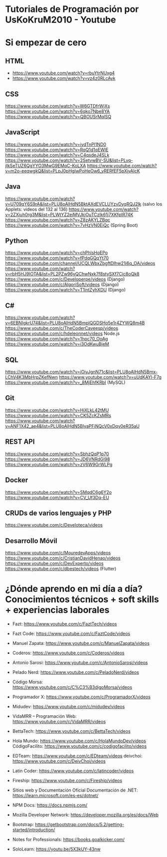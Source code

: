 # Tutoriales de Programación por UsKoKruM2010 - Youtube

# Si empezar de cero 

## HTML 

* https://www.youtube.com/watch?v=rbuYtrNUxg4
* https://www.youtube.com/watch?v=vz4z0RLcAyk

## CSS
https://www.youtube.com/watch?v=W6GTDfrWjXs
https://www.youtube.com/watch?v=6qko7Nbe8YA
https://www.youtube.com/watch?v=QBOUSrMqlSQ

## JavaScript
https://www.youtube.com/watch?v=ivdTnPl1ND0
https://www.youtube.com/watch?v=RqQ1d1qEWlE
https://www.youtube.com/watch?v=C4qsdeJ4SLk
https://www.youtube.com/watch?v=2SetvwBV-SU&list=PLvq-jIkSeTUZ6QgYYO3MwG9EMqC-KoLXA
https://www.youtube.com/watch?v=m2o-eeqwgkQ&list=PLpJ0pHgIwPoHeOw6_yRERfEF5pXjyAIcK

## Java
https://www.youtube.com/watch?v=U709qY6S9rA&list=PLU8oAlHdN5BktAXdEVCLUYzvDyqRQJ2lk (salvo los Applets: videos del 132 al 136)
https://www.youtube.com/watch?v=2ZXiuh0rg3M&list=PLWtYZ2ejMVJkjOuTCzIk61j7XKfpIR74K
https://www.youtube.com/watch?v=Z8zAKYLZBqc
https://www.youtube.com/watch?v=7vHzVN0EiQc (Spring Boot)
## Python
https://www.youtube.com/watch?v=chPhlsHoEPo
https://www.youtube.com/watch?v=fPdqGQqYt70
https://www.youtube.com/channel/UCQLWbxZbgftDIhw21i6q_OA/videos
https://www.youtube.com/watch?v=rbH5HJ9IOTA&list=PL2PZw96yQChwNxk7f8stySXf7Cic8oQk8
https://www.youtube.com/c/Developerpe/videos (Django)
https://www.youtube.com/c/AlgoriSoft/videos (Django)
https://www.youtube.com/watch?v=T1intZyhXDU (Django)
## C#
https://www.youtube.com/watch?v=6EBNIgkrU74&list=PLU8oAlHdN5BmpIQGDSHo5e1r4ZYWQ8m4B
https://www.youtube.com/c/TheCoderCaveesp/videos
https://www.youtube.com/c/hdeleonnet/videos
Node.js
https://www.youtube.com/watch?v=1hpc70_OoAg
https://www.youtube.com/watch?v=i3OdKwuBjeM
## SQL
https://www.youtube.com/watch?v=iOiyJgnN71c&list=PLU8oAlHdN5Bmx-LChV4K3MbHrpZKefNwn
https://www.youtube.com/watch?v=uUdKAYl-F7g
https://www.youtube.com/watch?v=_8MjEhfKRbI (MySQL)
## Git
https://www.youtube.com/watch?v=HiXLkL42tMU
https://www.youtube.com/watch?v=CK5ZcKZsMRs
https://www.youtube.com/watch?v=ANF1X42_ae4&list=PLU8oAlHdN5BlyaPFiNQcV0xDqy0eR35aU
## REST API
https://www.youtube.com/watch?v=SbhzQqP1p70
https://www.youtube.com/watch?v=JD6VNRdGl98
https://www.youtube.com/watch?v=zV6W9GrWLPg
## Docker
https://www.youtube.com/watch?v=SMqdC6g6Y2o
https://www.youtube.com/watch?v=CV_Uf3Dq-EU
## CRUDs de varios lenguajes y PHP
https://www.youtube.com/c/Develoteca/videos
## Desarrollo Móvil
https://www.youtube.com/c/MouredevApps/videos
https://www.youtube.com/c/CristianDavidHenao/videos
https://www.youtube.com/c/DevExperto/videos
https://www.youtube.com/c/dbestech/videos (Flutter)


# ¿Dónde aprendo en mi día a día? Conocimientos técnicos + soft skills + experiencias laborales
* Fazt: https://www.youtube.com/c/FaztTech/videos

* Fazt Code: https://www.youtube.com/c/FaztCode/videos

* Manuel Zapata: https://www.youtube.com/c/ManuelZapata/videos

* Coderos: https://www.youtube.com/c/Coderos/videos

* Antonio Sarosi: https://www.youtube.com/c/AntonioSarosi/videos
* Pelado Nerd: https://www.youtube.com/c/PeladoNerd/videos
* Código Morsa: https://www.youtube.com/c/C%C3%B3digoMorsa/videos
* Programador X: https://www.youtube.com/c/ProgramadorX/videos
* Midudev: https://www.youtube.com/c/midudev/videos
* VidaMRR – Programación Web: https://www.youtube.com/c/VidaMRR/videos
* BettaTech: https://www.youtube.com/c/BettaTech/videos
* Hola Mundo: https://www.youtube.com/c/HolaMundoDev/videos
CódigoFacilito: https://www.youtube.com/c/codigofacilito/videos
* EDTeam: https://www.youtube.com/c/EDteam/videos
deivchoi: https://www.youtube.com/c/DeivChoi/videos
* Latin Coder: https://www.youtube.com/c/latincoder/videos
* Fireship: https://www.youtube.com/c/Fireship/videos
* Sitios web y Documentación Oficial
Documentación de .NET: https://learn.microsoft.com/es-es/dotnet/
* NPM Docs: https://docs.npmjs.com/
* Mozilla Developer Network: https://developer.mozilla.org/es/docs/Web
* Bootstrap: https://getbootstrap.com/docs/5.2/getting-started/introduction/

* Notes for Professionals: https://books.goalkicker.com/
* SoloLearn: https://youtu.be/5X3kUY-43nw

